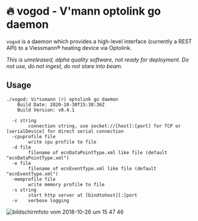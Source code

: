 # :fire: vogod - V'mann optolink go daemon

`vogod` is a daemon which provides a high-level interface (currently a REST API) to a Viessmann® heating device via Optolink.

_This is unreleased, alpha quality software, not ready for deployment. Do not use, do not ingest, do not stare into beam._

## Usage
```
./vogod: Vi*ssmann (r) optolink go daemon
    Build Date: 2020-10-30T15:38:36Z
    Build Version: v0.4.1

  -c string
        connection string, use socket://[host]:[port] for TCP or [serialDevice] for direct serial connection
  -cpuprofile file
        write cpu profile to file
  -d file
        filename of ecnDataPointType.xml like file (default "ecnDataPointType.xml")
  -e file
        filename of ecnEventType.xml like file (default "ecnEventType.xml")
  -memprofile file
        write memory profile to file
  -s string
        start http server at [bindtohost][:]port
  -v    verbose logging
```

![bildschirmfoto vom 2018-10-26 um 15 47 46](https://user-images.githubusercontent.com/1384994/47570842-6bcfa880-d937-11e8-973f-54bb8b14c9c1.png)
